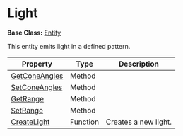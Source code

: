 # Light #

**Base Class:** [Entity](CPP_Entity_FP.md)

This entity emits light in a defined pattern.

| Property | Type | Description | 
| ----- | ----- | ----- |
| [GetConeAngles](CPP_SetConeAngles.md) | Method |  |
| [SetConeAngles](CPP_SetConeAngles.md) | Method |  |
| [GetRange](CPP_SetRange.md) | Method |  |
| [SetRange](CPP_SetRange.md) | Method |  |
| [CreateLight](CPP_CreateLight.md)| Function | Creates a new light. |
